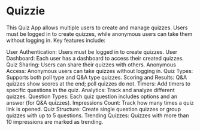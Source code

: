 # Quizzie
This Quiz App allows multiple users to create and manage quizzes. Users must be logged in to create quizzes, while anonymous users can take them without logging in.
Key features include:

User Authentication: Users must be logged in to create quizzes.
User Dashboard: Each user has a dashboard to access their created quizzes.
Quiz Sharing: Users can share their quizzes with others.
Anonymous Access: Anonymous users can take quizzes without logging in.
Quiz Types: Supports both poll type and Q&A type quizzes.
Scoring and Results: Q&A quizzes show scores at the end; poll quizzes do not.
Timers: Add timers to specific questions in the quiz.
Analytics: Track and analyze different quizzes.
Question Types: Each quiz question includes options and an answer (for Q&A quizzes).
Impressions Count: Track how many times a quiz link is opened.
Quiz Structure: Create single question quizzes or group quizzes with up to 5 questions.
Trending Quizzes: Quizzes with more than 10 impressions are marked as trending.
